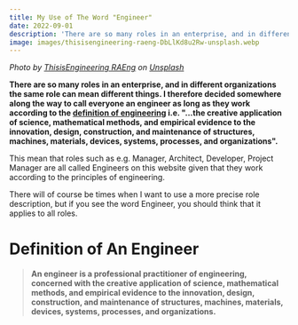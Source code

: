 ```yaml
---
title: My Use of The Word "Engineer"
date: 2022-09-01
description: 'There are so many roles in an enterprise, and in different organizations the same role can mean different things. I therefore decided somewhere along the way to make a generalization...'
image: images/thisisengineering-raeng-DbLlKd8u2Rw-unsplash.webp
---
```

*Photo by [ThisisEngineering RAEng](https://unsplash.com/@thisisengineering) on [Unsplash](https://unsplash.com)*

**There are so many roles in an enterprise, and in different organizations the same role can mean different things. I therefore decided somewhere along the way to call everyone an engineer as long as they work according to the [definition of engineering](../my-preferred-definitions-of-enterprise-and-software-engineering) i.e. "...the creative application of science, mathematical methods, and empirical evidence to the innovation, design, construction, and maintenance of structures, machines, materials, devices, systems, processes, and organizations".**

This mean that roles such as e.g. Manager, Architect, Developer, Project Manager are all called Engineers on this website given that they work according to the principles of engineering. 

There will of course be times when I want to use a more precise role description, but if you see the word Engineer, you should think that it applies to all roles.


# Definition of An Engineer
> **An engineer is a professional practitioner of engineering, concerned with the creative application of science, mathematical methods, and empirical evidence to the innovation, design, construction, and maintenance of structures, machines, materials, devices, systems, processes, and organizations.**
